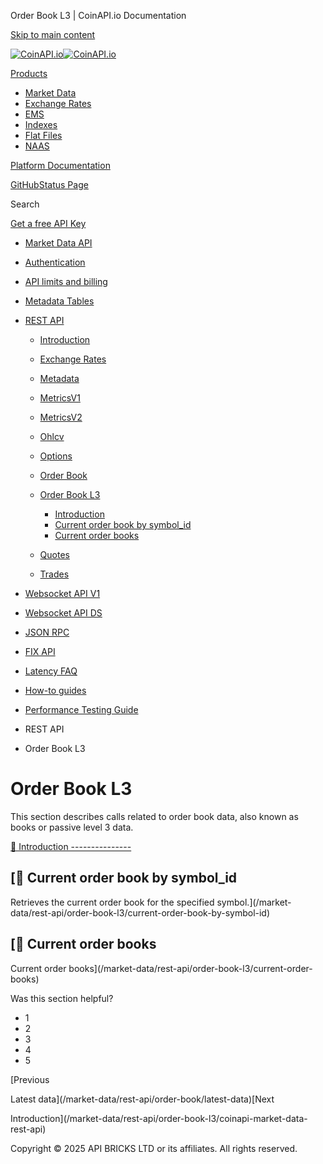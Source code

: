 Order Book L3 | CoinAPI.io Documentation




[Skip to main content](#__docusaurus_skipToContent_fallback)

[![CoinAPI.io](/img/logo.svg)![CoinAPI.io](/img/logo.svg)](https://www.coinapi.io)

[Products](/market-data/rest-api/order-book-l3/)

* [Market Data](/market-data/)
* [Exchange Rates](/exchange-rates-api/)
* [EMS](/ems-api/)
* [Indexes](/indexes-api/)
* [Flat Files](/flat-files-api/)
* [NAAS](/naas-api/)

[Platform Documentation](/general/authentication)

[GitHub](https://github.com/api-bricks/api-bricks-sdk)[Status Page](https://status.coinapi.io)

Search

[Get a free API Key](https://console.coinapi.io/?link=/apikeys/create)

* [Market Data API](/market-data/)
* [Authentication](/market-data/authentication)
* [API limits and billing](/market-data/api-limits-and-billing-metrics)
* [Metadata Tables](/market-data/metadata-tables/introduction)
* [REST API](/market-data/rest-api/)

  + [Introduction](/market-data/rest-api/)
  + [Exchange Rates](/market-data/rest-api/exchange-rates/)
  + [Metadata](/market-data/rest-api/metadata/)
  + [MetricsV1](/market-data/rest-api/metricsv1/)
  + [MetricsV2](/market-data/rest-api/metricsv2/)
  + [Ohlcv](/market-data/rest-api/ohlcv/)
  + [Options](/market-data/rest-api/options/)
  + [Order Book](/market-data/rest-api/order-book/)
  + [Order Book L3](/market-data/rest-api/order-book-l3/)

    - [Introduction](/market-data/rest-api/order-book-l3/coinapi-market-data-rest-api)
    - [Current order book by symbol\_id](/market-data/rest-api/order-book-l3/current-order-book-by-symbol-id)
    - [Current order books](/market-data/rest-api/order-book-l3/current-order-books)
  + [Quotes](/market-data/rest-api/quotes/)
  + [Trades](/market-data/rest-api/trades/)
* [Websocket API V1](/market-data/websocket/)
* [Websocket API DS](/market-data/websocket-ds/)
* [JSON RPC](/market-data/jsonrpc-api)
* [FIX API](/market-data/fix/)
* [Latency FAQ](/market-data/latency-faq/)
* [How-to guides](/market-data/how-to-guides/)
* [Performance Testing Guide](/market-data/performance-testing-guide)

* REST API
* Order Book L3

Order Book L3
=============

This section describes calls related to order book data, also known as books or passive level 3 data.

[📄️ Introduction
---------------](/market-data/rest-api/order-book-l3/coinapi-market-data-rest-api)

[📄️ Current order book by symbol\_id
-----------------------------------

Retrieves the current order book for the specified symbol.](/market-data/rest-api/order-book-l3/current-order-book-by-symbol-id)

[📄️ Current order books
----------------------

Current order books](/market-data/rest-api/order-book-l3/current-order-books)

Was this section helpful?

* 1
* 2
* 3
* 4
* 5

[Previous

Latest data](/market-data/rest-api/order-book/latest-data)[Next

Introduction](/market-data/rest-api/order-book-l3/coinapi-market-data-rest-api)

Copyright © 2025 API BRICKS LTD or its affiliates. All rights reserved.